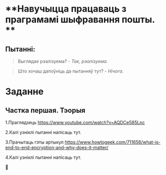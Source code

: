 # **Навучыцца працаваць з праграмамі шыфравання пошты. ** 
## Пытанні:
> Выглядае рэалізуема? *- Так, рэалізуема.*

> Што хочаш дапоўніць да пытанняў тут? *- Нічога.*

# Заданне
## Частка першая. Тэорыя

1.Праглядзець https://www.youtube.com/watch?v=AQDCe585Lnc

2.Калі узніклі пытанні напісаць тут.

3.Прачытаць гэты артыкул https://www.howtogeek.com/711656/what-is-end-to-end-encryption-and-why-does-it-matter/

4.Калі узніклі пытанні напісаць тут.

🥇
